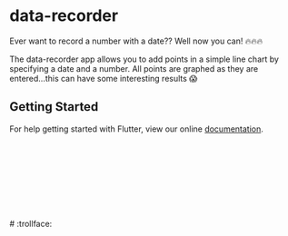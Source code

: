# data-recorder

Ever want to record a number with a date?? Well now you can! 🔥🔥🔥

The data-recorder app allows you to add points in a simple line chart by specifying a date and a number. All points are graphed as they are entered...this can have some interesting results 😱

## Getting Started

For help getting started with Flutter, view our online
[documentation](https://flutter.io/).

<br />
<br />
<br />
<br />
<br />
<br />
<br />
<br />
# :trollface: